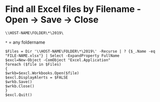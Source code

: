 # Find all Excel files by Filename - Open -> Save -> Close

`
\\HOST-NAME\FOLDER\*\2019\
`
>
```*``` = any foldername

```
$Files = Dir '\\HOST-NAME\FOLDER\*\2019\' -Recurse | ? {$_.Name -eq "FILE-NAME.xlsx"} | Select -ExpandProperty FullName
$excl=New-Object -ComObject "Excel.Application"
foreach ($file in $Files)
{
$wrkb=$excl.Workbooks.Open($file)
$excl.DisplayAlerts = $FALSE
$wrkb.Save()
$wrkb.Close()
}
$excl.Quit()
```
